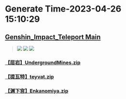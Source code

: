 # Generate Time-2023-04-26 15:10:29

## [Genshin_Impact_Teleport Main](https://github.com/Sam5440/Genshin_Impact_Teleport)

>![](https://komarev.com/ghpvc/?username=done439)
>![](https://komarev.com/ghpvc/?username=done438)
>![](https://komarev.com/ghpvc/?username=done437)

### [【层岩】UndergroundMines.zip](https://raw.githubusercontent.com/Sam5440/Genshin_Impact_Teleport/download/AutoGeneratePoint/Points%28SortByItemKind%29%5Bver3.4%5D%5Bcn-en%5D%5B2023-01-18%5D/%E3%80%90%E9%94%9A%E7%82%B9%28%E6%97%A0%E7%A5%9E%E5%83%8F%E7%A7%98%E5%A2%83%29%E3%80%913.4%20ALL%20Waypoint%20%28without%20Statue%20and%20Domain%29/%E3%80%90%E5%B1%82%E5%B2%A9%E3%80%91UndergroundMines.zip)

### [【提瓦特】teyvat.zip](https://raw.githubusercontent.com/Sam5440/Genshin_Impact_Teleport/download/AutoGeneratePoint/Points%28SortByItemKind%29%5Bver3.4%5D%5Bcn-en%5D%5B2023-01-18%5D/%E3%80%90%E9%94%9A%E7%82%B9%28%E6%97%A0%E7%A5%9E%E5%83%8F%E7%A7%98%E5%A2%83%29%E3%80%913.4%20ALL%20Waypoint%20%28without%20Statue%20and%20Domain%29/%E3%80%90%E6%8F%90%E7%93%A6%E7%89%B9%E3%80%91teyvat.zip)

### [【渊下宫】Enkanomiya.zip](https://raw.githubusercontent.com/Sam5440/Genshin_Impact_Teleport/download/AutoGeneratePoint/Points%28SortByItemKind%29%5Bver3.4%5D%5Bcn-en%5D%5B2023-01-18%5D/%E3%80%90%E9%94%9A%E7%82%B9%28%E6%97%A0%E7%A5%9E%E5%83%8F%E7%A7%98%E5%A2%83%29%E3%80%913.4%20ALL%20Waypoint%20%28without%20Statue%20and%20Domain%29/%E3%80%90%E6%B8%8A%E4%B8%8B%E5%AE%AB%E3%80%91Enkanomiya.zip)

